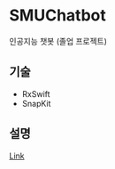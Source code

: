 # SMUChatbot 

인공지능 챗봇 (졸업 프로젝트)


기술
---
* RxSwift
* SnapKit


설명
---
[Link](https://github.com/hogumachu/SMUChatbotiOS/wiki/SMUChatbot-Description)
